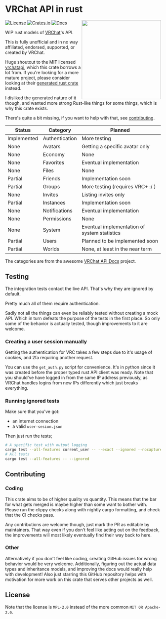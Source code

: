 # VRChat API in rust

<img align="right" width="256" height="256" src="https://github.com/onlivfe/vrc_rs/raw/main/logo.png"/>

[![License](https://img.shields.io/crates/l/vrc.svg)](https://github.com/onlivfe/vrc_rs/src/LICENSE)
[![Crates.io](https://img.shields.io/crates/v/vrc.svg)](https://crates.io/crates/vrc)
[![Docs](https://docs.rs/vrc/badge.svg)](https://docs.rs/crate/vrc/)

WIP rust models of [VRChat](https://store.steampowered.com/app/438100/VRChat/)'s API.

This is fully unofficial and in no way affiliated, endorsed, supported, or created by VRChat.

Huge shoutout to the MIT licensed [vrchatapi](https://vrchatapi.github.io), which this crate borrows a lot from.
If you're looking for a more mature project, please consider looking at their [generated rust crate](https://github.com/vrchatapi/vrchatapi-rust) instead.

I disliked the generated nature of it though, and wanted more strong Rust-like things for some things, which is why this crate exists.

There's quite a bit missing, if you want to help with that, see [contributing](#contributing).

| Status | Category | Planned |
| --- | --- | --- |
| Implemented | Authentication | More testing |
| None | Avatars | Getting a specific avatar only |
| None | Economy | None |
| None | Favorites | Eventual implementation |
| None | Files | None |
| Partial | Friends | Implementation soon |
| Partial | Groups | More testing (requires VRC+ :/ ) |
| None | Invites | Listing invites only |
| Partial | Instances | Implementation soon |
| None | Notifications | Eventual implementation |
| None | Permissions | None |
| None | System | Eventual implementation of system statistics |
| Partial | Users | Planned to be implemented soon |
| Partial | Worlds | None, at least in the near term |

The categories are from the awesome [VRChat API Docs](https://vrchatapi.github.io/docs/api/) project.

## Testing

The integration tests contact the live API.
That's why they are ignored by default.

Pretty much all of them require authentication.

Sadly not all the things can even be reliably tested without creating a mock API.
Which in turn defeats the purpose of the tests in the first place.
So only some of the behavior is actually tested, though improvements to it are welcome.

### Creating a user session manually

Getting the authentication for VRC takes a few steps due to it's usage of cookies, and 2fa requiring another request.

You can use the `get_auth.py` script for convenience.
It's in python since it was created before the proper typed rust API client was ready.
Note that you should've have logged in from the same IP address previously,
as VRChat handles logins from new IPs differently which just breaks everything.

### Running ignored tests

Make sure that you've got:

- an internet connection
- a valid `user-sesion.json`

Then just run the tests;

```sh
# A specific test with output logging
cargo test --all-features current_user -- --exact --ignored --nocapture
# All tests
cargo test --all-features -- --ignored
```

## Contributing

### Coding

This crate aims to be of higher quality vs quantity.
This means that the bar for what gets merged is maybe higher than some want to bother with.
Please run the clippy checks along with nightly cargo formatting, and check that the CI checks pass.

Any contributions are welcome though, just mark the PR as editable by maintainers.
That way even if you don't feel like acting out on the feedback, the improvements will most likely eventually find their way back to here.

### Other

Alternatively if you don't feel like coding, creating GitHub issues for wrong behavior would be very welcome.
Additionally, figuring out the actual data types and inheritance models, and improving the docs would really help with development!
Also just starring this GitHub repository helps with motivation for more work on this crate that serves other projects as well.

## License

Note that the license is `MPL-2.0` instead of the more common `MIT OR Apache-2.0`.
